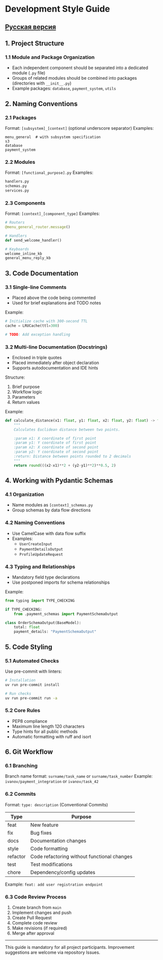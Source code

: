 # Development Style Guide

## [Русская версия](STYLEGUIDE-RU.md)

## 1. Project Structure
### 1.1 Module and Package Organization
- Each independent component should be separated into a dedicated module (`.py` file)
- Groups of related modules should be combined into packages (directories with `__init__.py`)
- Example packages: `database`, `payment_system`, `utils`

## 2. Naming Conventions
### 2.1 Packages
Format: `[subsystem]_[context]` (optional underscore separator)
Examples:
```plaintext
menu_general  # with subsystem specification
s3
database
payment_system
```

### 2.2 Modules
Format: `[functional_purpose].py`
Examples:
```python
handlers.py
schemas.py
services.py
```

### 2.3 Components
Format: `[context]_[component_type]`
Examples:
```python
# Routers
@menu_general_router.message()

# Handlers
def send_welcome_handler()

# Keyboards
welcome_inline_kb
general_menu_reply_kb
```

## 3. Code Documentation
### 3.1 Single-line Comments
- Placed above the code being commented
- Used for brief explanations and TODO notes

Example:
```python
# Initialize cache with 300-second TTL
cache = LRUCache(ttl=300)

# TODO: Add exception handling
```

### 3.2 Multi-line Documentation (Docstrings)
- Enclosed in triple quotes
- Placed immediately after object declaration
- Supports autodocumentation and IDE hints

Structure:
1. Brief purpose
2. Workflow logic
3. Parameters
4. Return values

Example:
```python
def calculate_distance(x1: float, y1: float, x2: float, y2: float) -> float:
    """
    Calculates Euclidean distance between two points.

    :param x1: X coordinate of first point
    :param y1: Y coordinate of first point
    :param x2: X coordinate of second point
    :param y2: Y coordinate of second point
    :return: Distance between points rounded to 2 decimals
    """
    return round(((x2-x1)**2 + (y2-y1)**2)**0.5, 2)
```

## 4. Working with Pydantic Schemas
### 4.1 Organization
- Name modules as `[context]_schemas.py`
- Group schemas by data flow directions

### 4.2 Naming Conventions
- Use CamelCase with data flow suffix
- Examples:
  - `UserCreateInput`
  - `PaymentDetailsOutput`
  - `ProfileUpdateRequest`

### 4.3 Typing and Relationships
- Mandatory field type declarations
- Use postponed imports for schema relationships

Example:
```python
from typing import TYPE_CHECKING

if TYPE_CHECKING:
    from .payment_schemas import PaymentSchemaOutput

class OrderSchemaOutput(BaseModel):
    total: float
    payment_details: "PaymentSchemaOutput"
```

## 5. Code Styling
### 5.1 Automated Checks
Use pre-commit with linters:
```bash
# Installation
uv run pre-commit install

# Run checks
uv run pre-commit run -a
```

### 5.2 Core Rules
- PEP8 compliance
- Maximum line length 120 characters
- Type hints for all public methods
- Automatic formatting with ruff and isort

## 6. Git Workflow
### 6.1 Branching
Branch name format: `surname/task_name` or `surname/task_number`
Example: `ivanov/payment_integration` or `ivanov/task_42`

### 6.2 Commits
Format: `type: description` (Conventional Commits)

| Type      | Purpose                                      |
|-----------|----------------------------------------------|
| feat      | New feature                                 |
| fix       | Bug fixes                                   |
| docs      | Documentation changes                       |
| style     | Code formatting                             |
| refactor  | Code refactoring without functional changes |
| test      | Test modifications                          |
| chore     | Dependency/config updates                   |

Example: `feat: add user registration endpoint`

### 6.3 Code Review Process
1. Create branch from `main`
2. Implement changes and push
3. Create Pull Request
4. Complete code review
5. Make revisions (if required)
6. Merge after approval

---

This guide is mandatory for all project participants. Improvement suggestions are welcome via repository Issues.
